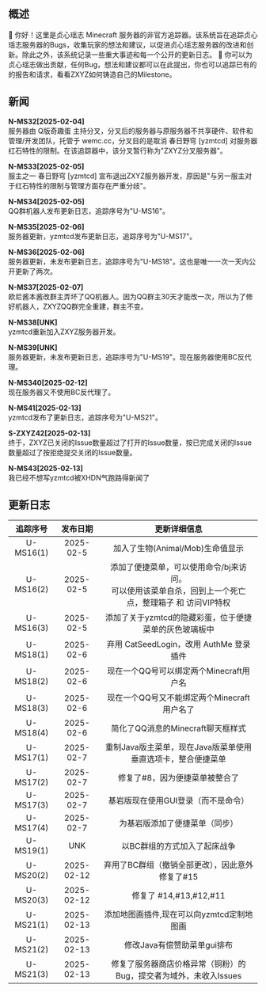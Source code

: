 ## 概述
👋 你好！这里是贞心瑶志 Minecraft 服务器的非官方追踪器。该系统旨在追踪贞心瑶志服务器的Bugs，收集玩家的想法和建议，以促进贞心瑶志服务器的改进和创新。除此之外，该系统记录一些重大事迹和每一个公开的更新日志。
🤝 你可以为贞心瑶志做出贡献，任何Bug，想法和建议都可以在此提出，你也可以追踪已有的的报告和请求，看看ZXYZ如何铸造自己的Milestone。

## 新闻

 **N-MS32[2025-02-04]** <br/>服务器由 Q版奇趣蛋 主持分叉，分叉后的服务器与原服务器不共享硬件、软件和管理/开发团队，托管于 wemc.cc，分叉目的是取消 春日野穹 [yzmtcd] 对服务器红石特性的限制。在该追踪器中，该分叉暂行称为"ZXYZ分叉服务器"。

 **N-MS33[2025-02-05]** <br/>服主之一 春日野穹 [yzmtcd] 宣布退出ZXYZ服务器开发，原因是"与另一服主对于红石特性的限制与管理方面存在严重分歧"。
 
 **N-MS34[2025-02-05]** <br/>QQ群机器人发布更新日志，追踪序号为"U-MS16"。

 **N-MS35[2025-02-06]** <br/>服务器更新，yzmtcd发布更新日志，追踪序号为"U-MS17"。

 **N-MS36[2025-02-06]** <br/>服务器更新，未发布更新日志，追踪序号为"U-MS18"。这也是唯一一次一天内公开更新了两次。

  **N-MS37[2025-02-07]** <br/>欧尼酱本酱改群主弄坏了QQ机器人。因为QQ群主30天才能改一次，所以为了修好机器人，ZXYZQQ群完全重建，群主不变。

 **N-MS38[UNK]** <br/>yzmtcd重新加入ZXYZ服务器开发。

 **N-MS39[UNK]** <br/>服务器更新，未发布更新日志，追踪序号为"U-MS19"。现在服务器使用BC反代理。

  **N-MS340[2025-02-12]** <br/>现在服务器又不使用BC反代理了。

 **N-MS41[2025-02-13]** <br/>yzmtcd发布了更新日志，追踪序号为"U-MS21"。

  **S-ZXYZ42[2025-02-13]** <br/>终于，ZXYZ已关闭的Issue数量超过了打开的Issue数量，按已完成关闭的Issue数量超过了按拒绝提交关闭的Issue数量。

  **N-MS43[2025-02-13]** <br/>我已经不想写yzmtcd被XHDN气跑路得新闻了

## 更新日志
| 追踪序号 |发布日期|更新详细信息|
| :-----: | :----: | :-------: |
|U-MS16(1)|2025-02-5  | 加入了生物(Animal/Mob)生命值显示 |
|U-MS16(2)|2025-02-5  | 添加了便捷菜单，可以使用命令/bj来访问。<br/>可以使用该菜单自杀，回到上一个死亡点，整理箱子 和 访问VIP特权 |
|U-MS16(3)|2025-02-5  | 添加了关于yzmtcd的隐藏彩蛋，位于便捷菜单的灰色玻璃板中 |
|U-MS18(1)|2025-02-6  | 弃用 CatSeedLogin，改用 AuthMe 登录插件 |
|U-MS18(2)|2025-02-6  | 现在一个QQ号可以绑定两个Minecraft用户名 |
|U-MS18(3)|2025-02-6  | 现在一个QQ号又不能绑定两个Minecraft用户名了 |
|U-MS18(4)|2025-02-6  | 简化了QQ消息的Minecraft聊天框样式 |
|U-MS17(1)|2025-02-7  | 重制Java版主菜单，现在Java版菜单使用垂直选项卡，整合便捷菜单 |
|U-MS17(2)|2025-02-7  | 修复了#8，因为便捷菜单被整合了 |
|U-MS17(3)|2025-02-7  | 基岩版现在使用GUI登录（而不是命令） |
|U-MS17(4)|2025-02-7  | 为基岩版添加了便捷菜单（同步） |
|U-MS19(1)|UNK  | 以BC群组的方式加入了起床战争 |
|U-MS20(2)|2025-02-12  | 弃用了BC群组（撤销全部更改），因此意外修复了#15 |
|U-MS20(3)|2025-02-12  | 修复了 #14,#13,#12,#11 |
|U-MS21(1)|2025-02-13  | 添加地图画插件,现在可以向yzmtcd定制地图画 |
|U-MS21(2)|2025-02-13  | 修改Java有偿赞助菜单gui排布 |
|U-MS21(3)|2025-02-13  | 修复了服务器商店价格异常（铜粉）的Bug，提交者为域外，未收入Issues |
